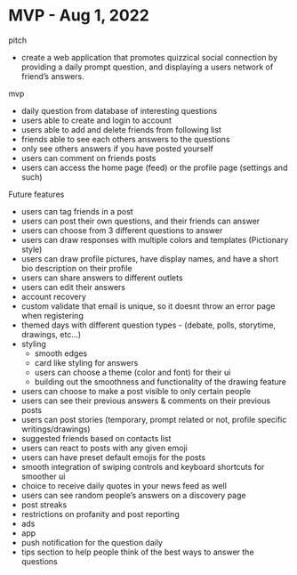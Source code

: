 # MVP - Aug 1, 2022

pitch 
* create a web application that promotes quizzical social connection by providing a daily prompt question, and displaying a users network of friend’s answers. 

mvp
* daily question from database of interesting questions
* users able to create and login to account
* users able to add and delete friends from following list
* friends able to see each others answers to the questions
* only see others answers if you have posted yourself
* users can comment on friends posts
* users can access the home page (feed) or the profile page (settings and such)

Future features
* users can tag friends in a post
* users can post their own questions, and their friends can answer
* users can choose from 3 different questions to answer
* users can draw responses with multiple colors and templates (Pictionary style)
* users can draw profile pictures, have display names, and have a short bio description on their profile
* users can share answers to different outlets
* users can edit their answers
* account recovery
* custom validate that email is unique, so it doesnt throw an error page when registering
* themed days with different question types - (debate, polls, storytime, drawings, etc...)
* styling 
	* smooth edges
	* card like styling for answers
	* users can choose a theme (color and font) for their ui
	* building out the smoothness and functionality of the drawing feature
* users can choose to make a post visible to only certain people
* users can see their previous answers & comments on their previous posts
* users can post stories (temporary, prompt related or not, profile specific writings/drawings)
* suggested friends based on contacts list
* users can react to posts with any given emoji
* users can have preset default emojis for the posts
* smooth integration of swiping controls and keyboard shortcuts for smoother ui
* choice to receive daily quotes in your news feed as well
* users can see random people’s answers on a discovery page
* post streaks
* restrictions on profanity and post reporting
* ads
* app
* push notification for the question daily
* tips section to help people think of the best ways to answer the questions